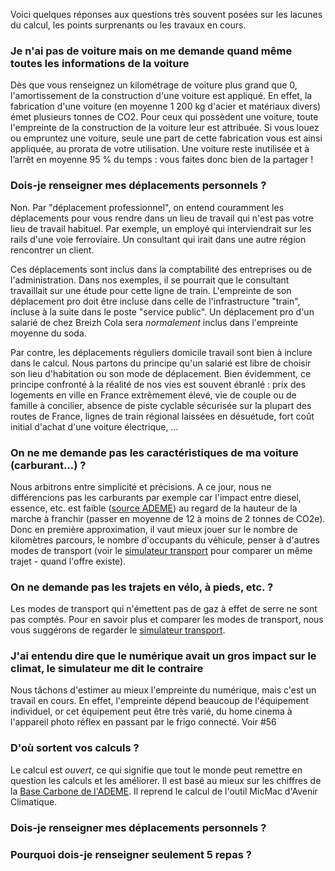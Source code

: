 Voici quelques réponses aux questions très souvent posées sur les lacunes du calcul, les points surprenants ou les travaux en cours.


### Je n'ai pas de voiture mais on me demande quand même toutes les informations de la voiture
Dès que vous renseignez un kilométrage de voiture plus grand que 0, l'amortissement de la construction d'une voiture est appliqué. En effet, la fabrication d'une voiture (en moyenne 1 200 kg d'acier et matériaux divers) émet plusieurs tonnes de CO2.
Pour ceux qui possèdent une voiture, toute l'empreinte de la construction de la voiture leur est attribuée. Si vous louez ou empruntez une voiture, seule une part de cette fabrication vous est ainsi appliquée, au prorata de votre utilisation.
Une voiture reste inutilisée et à l’arrêt en moyenne 95 % du temps : vous faites donc bien de la partager !

### Dois-je renseigner mes déplacements personnels ? 

Non. Par "déplacement professionnel", on entend couramment les déplacements pour vous rendre dans un lieu de travail qui n'est pas votre lieu de travail habituel. Par exemple, un employé qui interviendrait sur les rails d'une voie ferroviaire. Un consultant qui irait dans une autre région rencontrer un client. 

Ces déplacements sont inclus dans la comptabilité des entreprises ou de l'administration. Dans nos exemples, il se pourrait que le consultant travaillait sur une étude pour cette ligne de train. L'empreinte de son déplacement pro doit être incluse dans celle de l'infrastructure "train", incluse à la suite dans le poste "service public". Un déplacement pro d'un salarié de chez Breizh Cola sera *normalement* inclus dans l'empreinte moyenne du soda.

Par contre, les déplacements réguliers domicile travail sont bien à inclure dans le calcul. Nous partons du principe qu'un salarié est libre de choisir son lieu d'habitation ou son mode de déplacement. Bien évidemment, ce principe confronté à la réalité de nos vies est souvent ébranlé : prix des logements en ville en France extrêmement élevé, vie de couple ou de famille à concilier, absence de piste cyclable sécurisée sur la plupart des routes de France, lignes de train régional laissées en désuétude, fort coût initial d'achat d'une voiture électrique, ...

### On ne me demande pas les caractéristiques de ma voiture (carburant...) ?

Nous arbitrons entre simplicité et précisions. A ce jour, nous ne différencions pas les carburants par exemple car l'impact entre diesel, essence, etc. est faible ([source ADEME](https://www.bilans-ges.ademe.fr/fr/basecarbone/donnees-consulter/liste-element/idRegle?recherche=combustible%20liquide)) au regard de la hauteur de la marche à franchir (passer en moyenne de 12 à moins de 2 tonnes de CO2e). Donc en première approximation, il vaut mieux jouer sur le nombre de kilomètres parcours, le nombre d'occupants du véhicule, penser à d'autres modes de transport (voir le [simulateur transport](https://ecolab.ademe.fr/transport) pour comparer un même trajet - quand l'offre existe).

### On ne demande pas les trajets en vélo, à pieds, etc. ?

Les modes de transport qui n'émettent pas de gaz à effet de serre ne sont pas comptés. Pour en savoir plus et comparer les modes de transport, nous vous suggérons de regarder le [simulateur transport](https://ecolab.ademe.fr/transport).

 ### J'ai entendu dire que le numérique avait un gros impact sur le climat, le simulateur me dit le contraire

Nous tâchons d'estimer au mieux l'empreinte du numérique, mais c'est un travail en cours. En effet, l'empreinte dépend beaucoup de l'équipement individuel, or cet équipement peut être très varié, du home cinema à l'appareil photo réflex en passant par le frigo connecté. Voir #56 

### D'où sortent vos calculs ? 

Le calcul est *ouvert*, ce qui signifie que tout le monde peut remettre en question les calculs et les améliorer. Il est basé au mieux sur les chiffres de la [Base Carbone de l'ADEME](https://www.bilans-ges.ademe.fr). Il reprend le calcul de l'outil MicMac d'Avenir Climatique.

### Dois-je renseigner mes déplacements personnels ? 
### Pourquoi dois-je renseigner seulement 5 repas ?

